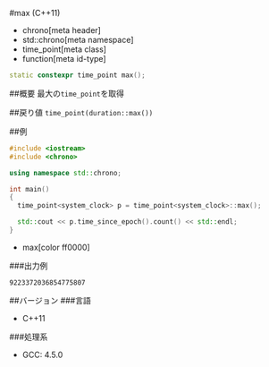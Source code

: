 #max (C++11)
* chrono[meta header]
* std::chrono[meta namespace]
* time_point[meta class]
* function[meta id-type]

```cpp
static constexpr time_point max();
```

##概要
最大の`time_point`を取得


##戻り値
`time_point(duration::max())`


##例
```cpp
#include <iostream>
#include <chrono>

using namespace std::chrono;

int main()
{
  time_point<system_clock> p = time_point<system_clock>::max();

  std::cout << p.time_since_epoch().count() << std::endl;
}
```
* max[color ff0000]

###出力例
```
9223372036854775807
```

##バージョン
###言語
- C++11

###処理系
- GCC: 4.5.0

